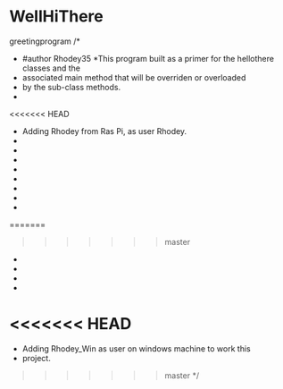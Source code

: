 # WellHiThere
greetingprogram
/*
* #author Rhodey35
*This program built as a primer for the hellothere classes and the 
* associated main method that will be overriden or overloaded
* by the sub-class methods.
*
<<<<<<< HEAD
* Adding Rhodey from Ras Pi, as user Rhodey. 
*
*
*
*
*
*
*
*
=======
>>>>>>> master
*
*
*
*
<<<<<<< HEAD
=======
* Adding Rhodey_Win as user on windows machine to work this 
* project. 
>>>>>>> master
*/


